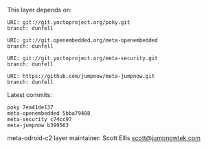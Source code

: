 This layer depends on:

    URI: git://git.yoctoproject.org/poky.git
    branch: dunfell

    URI: git://git.openembedded.org/meta-openembedded
    branch: dunfell

    URI: git://git.yoctoproject.org/meta-security.git
    branch: dunfell

    URI: https://github.com/jumpnow/meta-jumpnow.git
    branch: dunfell

Latest commits:

    poky 7ea41de137
    meta-openembedded 5bba79488
    meta-security c74cc97
    meta-jumpnow b399563

meta-odroid-c2 layer maintainer: Scott Ellis <scott@jumpnowtek.com>
